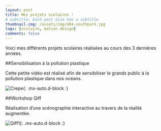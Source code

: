 ```yaml
---
layout: post
title: Mes projets scolaires !
# subtitle: Each post also has a subtitle
thumbnail-img: /assets/img/404-southpark.jpg
tags: [scolaire, motion design]
comments: false
---
```


Voici mes différents projets scolaires réalisées au cours des 3 dernières années.

##Sensibilisation à la pollution plastique

Cette petite vidéo est réalisé afin de sensibiliser le grands public à la pollution plastique dans nos océans.

![Crepe](https://s3-media3.fl.yelpcdn.com/bphoto/cQ1Yoa75m2yUFFbY2xwuqw/348s.jpg){: .mx-auto.d-block :}


##Workshop Qiff

Réalisation d’une scénographie interactive au travers de la réalité augmentée.

![Qiff1]((https://postimg.cc/ThvzP1LS][img]https://i.postimg.cc/ThvzP1LS/bar-2.png[/img][/url])){: .mx-auto.d-block :}
